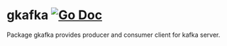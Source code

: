 # gkafka [![Go Doc](https://godoc.org/github.com/gogf/gkafka?status.svg)](https://godoc.org/github.com/gogf/gkafka)

Package gkafka provides producer and consumer client for kafka server.

